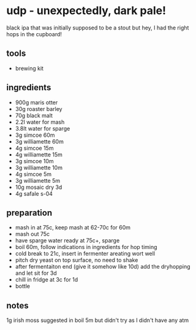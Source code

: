 # udp - unexpectedly, dark pale!

black ipa that was initially supposed to be a stout but hey, I had the right hops in the cupboard!

## tools

- brewing kit

## ingredients

- 900g maris otter
- 30g roaster barley
- 70g black malt
- 2.2l water for mash
- 3.8lt water for sparge
- 3g simcoe 60m
- 3g williamette 60m
- 4g simcoe 15m
- 4g williamette 15m
- 3g simcoe 10m
- 3g williamette 10m
- 4g simcoe 5m
- 3g williamette 5m
- 10g mosaic dry 3d
- 4g safale s-04

## preparation

- mash in at 75c, keep mash at 62-70c for 60m
- mash out 75c
- have sparge water ready at 75c+, sparge
- boil 60m, follow indications in ingredients for hop timing
- cold break to 21c, insert in fermenter areating wort well
- pitch dry yeast on top surface, no need to shake
- after fermentaiton end (give it somehow like 10d) add the dryhopping and let sit for 3d
- chill in fridge at 3c for 1d
- bottle

## notes

1g irish moss suggested in boil 5m but didn't try as I didn't have any atm
